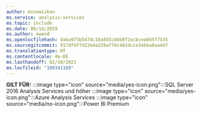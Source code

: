 ```yaml
---
author: minewiskan
ms.service: analysis-services
ms.topic: include
ms.date: 06/14/2019
ms.author: owend
ms.openlocfilehash: da6a975b5474c16a855cb6b0f2acbcea665f7535
ms.sourcegitcommit: 917df4ffd22e4a229af7dc481dcce3ebba0aa4d7
ms.translationtype: HT
ms.contentlocale: de-DE
ms.lasthandoff: 02/10/2021
ms.locfileid: "100341160"
---
```

**GILT FÜR:** :::image type="icon" source="media/yes-icon.png":::SQL Server 2016 Analysis Services und höher :::image type="icon" source="media/yes-icon.png":::Azure Analysis Services :::image type="icon" source="media/no-icon.png":::Power BI Premium